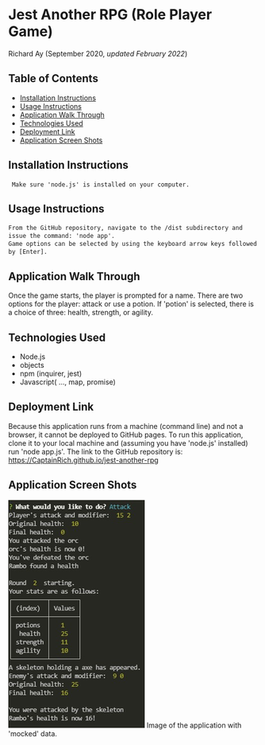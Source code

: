 # Jest Another RPG (Role Player Game)
Richard Ay (September 2020, *updated February 2022*)


## Table of Contents
* [Installation Instructions](#installation-instructions)
* [Usage Instructions](#usage-instructions)
* [Application Walk Through](#application-walk-through)
* [Technologies Used](#technologies-used)
* [Deployment Link](#deployment-link)
* [Application Screen Shots](#application-screen-shots)

    
## Installation Instructions
    
     Make sure 'node.js' is installed on your computer. 
  
    
## Usage Instructions
    
    From the GitHub repository, navigate to the /dist subdirectory and issue the command: 'node app'.  
    Game options can be selected by using the keyboard arrow keys followed by [Enter].
  
## Application Walk Through

Once the game starts, the player is prompted for a name.  There are two options for the player: attack or use a potion.  If 'potion' is selected, there is a choice of three: health, strength, or agility.



## Technologies Used

* Node.js
* objects
* npm (inquirer, jest)
* Javascript( ..., map, promise)


## Deployment Link
Because this application runs from a machine (command line) and not a browser, it cannot be deployed to GitHub pages.  To run this application, clone it to your local machine and (assuming you have 'node.js' installed) run 'node app.js'.
The link to the GitHub repository is: https://CaptainRich.github.io/jest-another-rpg 
 


## Application Screen Shots

![Screenshot](screen-shot.jpg) Image of the application with 'mocked' data.  